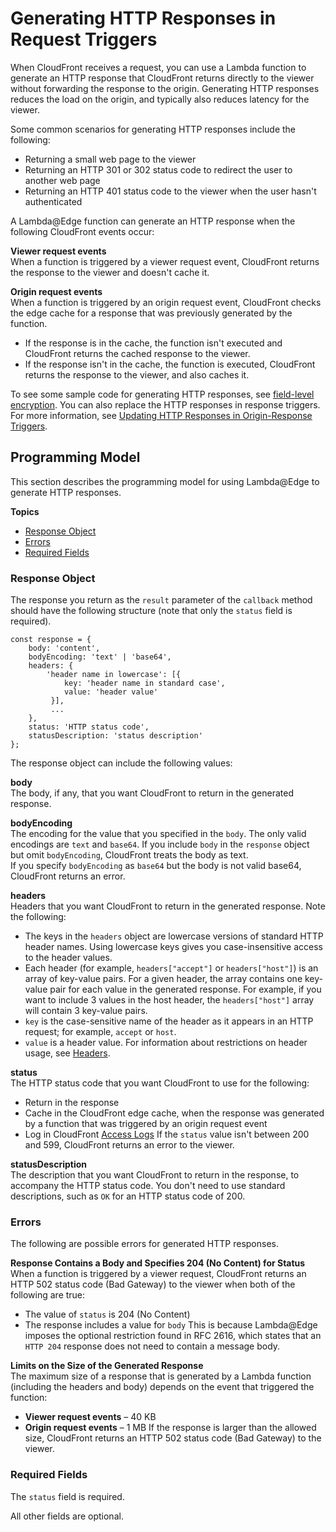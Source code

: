 # Generating HTTP Responses in Request Triggers<a name="lambda-generating-http-responses"></a>

When CloudFront receives a request, you can use a Lambda function to generate an HTTP response that CloudFront returns directly to the viewer without forwarding the response to the origin\. Generating HTTP responses reduces the load on the origin, and typically also reduces latency for the viewer\.

Some common scenarios for generating HTTP responses include the following:
+ Returning a small web page to the viewer
+ Returning an HTTP 301 or 302 status code to redirect the user to another web page
+ Returning an HTTP 401 status code to the viewer when the user hasn't authenticated

A Lambda@Edge function can generate an HTTP response when the following CloudFront events occur:

**Viewer request events**  
When a function is triggered by a viewer request event, CloudFront returns the response to the viewer and doesn't cache it\.

**Origin request events**  
When a function is triggered by an origin request event, CloudFront checks the edge cache for a response that was previously generated by the function\.   
+ If the response is in the cache, the function isn't executed and CloudFront returns the cached response to the viewer\.
+ If the response isn't in the cache, the function is executed, CloudFront returns the response to the viewer, and also caches it\.

To see some sample code for generating HTTP responses, see [ field\-level encryption](http://docs.aws.amazon.com/AmazonCloudFront/latest/DeveloperGuide/lambda-examples.html#lambda-examples-generated-response-examples)\. You can also replace the HTTP responses in response triggers\. For more information, see [Updating HTTP Responses in Origin\-Response Triggers](lambda-updating-http-responses.md)\.

## Programming Model<a name="lambda-generating-http-responses-programming-model"></a>

This section describes the programming model for using Lambda@Edge to generate HTTP responses\.

**Topics**
+ [Response Object](#lambda-generating-http-responses-object)
+ [Errors](#lambda-generating-http-responses-errors)
+ [Required Fields](#lambda-generating-http-responses-required-fields)

### Response Object<a name="lambda-generating-http-responses-object"></a>

The response you return as the `result` parameter of the `callback` method should have the following structure \(note that only the `status` field is required\)\.

```
const response = {
    body: 'content',
    bodyEncoding: 'text' | 'base64',
    headers: {
        'header name in lowercase': [{
            key: 'header name in standard case',
            value: 'header value'
         }],
         ...
    },
    status: 'HTTP status code',
    statusDescription: 'status description'
};
```

The response object can include the following values:

**body**  
The body, if any, that you want CloudFront to return in the generated response\.

**bodyEncoding**  
The encoding for the value that you specified in the `body`\. The only valid encodings are `text` and `base64`\. If you include `body` in the `response` object but omit `bodyEncoding`, CloudFront treats the body as text\.  
If you specify `bodyEncoding` as `base64` but the body is not valid base64, CloudFront returns an error\.

**headers**  
Headers that you want CloudFront to return in the generated response\. Note the following:  
+ The keys in the `headers` object are lowercase versions of standard HTTP header names\. Using lowercase keys gives you case\-insensitive access to the header values\.
+ Each header \(for example, `headers["accept"]` or `headers["host"]`\) is an array of key\-value pairs\. For a given header, the array contains one key\-value pair for each value in the generated response\. For example, if you want to include 3 values in the host header, the `headers["host"]` array will contain 3 key\-value pairs\.
+ `key` is the case\-sensitive name of the header as it appears in an HTTP request; for example, `accept` or `host`\.
+ `value` is a header value\.
For information about restrictions on header usage, see [Headers](lambda-requirements-limits.md#lambda-header-restrictions)\. 

**status**  
The HTTP status code that you want CloudFront to use for the following:  
+ Return in the response
+ Cache in the CloudFront edge cache, when the response was generated by a function that was triggered by an origin request event
+ Log in CloudFront [Access Logs](AccessLogs.md)
If the `status` value isn't between 200 and 599, CloudFront returns an error to the viewer\.

**statusDescription**  
The description that you want CloudFront to return in the response, to accompany the HTTP status code\. You don't need to use standard descriptions, such as `OK` for an HTTP status code of 200\.

### Errors<a name="lambda-generating-http-responses-errors"></a>

The following are possible errors for generated HTTP responses\.

**Response Contains a Body and Specifies 204 \(No Content\) for Status**  
When a function is triggered by a viewer request, CloudFront returns an HTTP 502 status code \(Bad Gateway\) to the viewer when both of the following are true:  
+ The value of `status` is 204 \(No Content\)
+ The response includes a value for `body`
This is because Lambda@Edge imposes the optional restriction found in RFC 2616, which states that an `HTTP 204` response does not need to contain a message body\.

**Limits on the Size of the Generated Response**  
The maximum size of a response that is generated by a Lambda function \(including the headers and body\) depends on the event that triggered the function:  
+ **Viewer request events** – 40 KB
+ **Origin request events** – 1 MB
If the response is larger than the allowed size, CloudFront returns an HTTP 502 status code \(Bad Gateway\) to the viewer\.

### Required Fields<a name="lambda-generating-http-responses-required-fields"></a>

The `status` field is required\. 

All other fields are optional\.